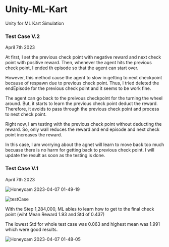 # Unity-ML-Kart
Unity for ML Kart Simulation

<h3> Test Case V.2 </h3> April 7th 2023

At first, I set the previous check point with negative reward and next check point with positive reward. Then, whenever the agent hits the previous check point, I ended th episode so that the agent can start over.

However, this method cause the agent to slow in getting to next checkpoint because of respawn due to previous check point.
Thus, I tried deleted the endEpisode for the previous check point and it seems to be work fine.

The agent can go back to the preivous checkpoint for the turning the wheel around. But, it starts to learn the previous check point deduct the reward. Therefore, it avoids to pass through the previous check point and process to next check point.

Right now, I am testing with the previous check point without deducting the reward. So, only wall reduces the reward and end episode and next check point increases the reward. 

In this case, I am worrying about the agnet will learn to move back too much becuase there is no harm for getting back to previous check point. I will update the result as soon as the testing is done. 

<h3> Test Case V.1</h3> April 7th 2023

![Honeycam 2023-04-07 01-49-19](https://user-images.githubusercontent.com/54969114/230549875-a55844c3-2851-46ab-bf6e-e4fb4356dad8.gif)

![testCase](https://user-images.githubusercontent.com/54969114/230549666-18cc5548-270e-49c8-bb77-d92d0b81acb8.png)

With the Step 1,284,000, ML ables to learn how to get to the final check point (wiht Mean Reward 1.93 and Std of 0.437)

The lowest Std for whole test case was 0.063 and highest mean was 1.991 which were good results.

![Honeycam 2023-04-07 01-48-05](https://user-images.githubusercontent.com/54969114/230549850-3a946a56-881d-4f31-85d1-839e06d359c5.gif)
